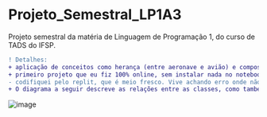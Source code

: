 # Projeto_Semestral_LP1A3

Projeto semestral da matéria de Linguagem de Programação 1, do curso de TADS do IFSP.
```diff
! Detalhes:
+ aplicação de conceitos como herança (entre aeronave e avião) e composição (entre avião e passageiro, voo e avião)
+ primeiro projeto que eu fiz 100% online, sem instalar nada no notebook
- codifiquei pelo replit, que é meio fresco. Vive achando erro onde não tem.
+ O diagrama a seguir descreve as relações entre as classes, como também seus atributos e métodos
```
![image](https://user-images.githubusercontent.com/61765516/146695710-96e8a389-62bc-4976-81c6-01ca17b5b6e5.png)


